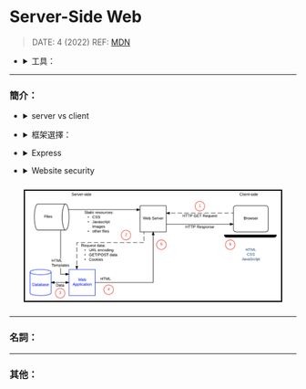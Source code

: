 <style> 
.imgBox{
  display: flex; 
  flex-direction: column; 
  margin: 5%; 
  justify-content: center;
  border: 2px solid black;
}
</style>

<!--  style  -->

###### <!-- ref -->

[mdn]: https://developer.mozilla.org/en-US/docs/Learn/Server-side/First_steps
[徹底理解 xss]: https://iter01.com/577498.html
[防禦 xss]: https://kknews.cc/zh-tw/tech/j8bx8p.html
[nosql injection]: https://www.invicti.com/blog/web-security/what-is-nosql-injection/
[mongodb]: https://www.mongodb.com/docs/manual/faq/fundamentals/#how-does-mongodb-address-sql-or-query-injection
[injection in mongodb]: https://zanon.io/posts/nosql-injection-in-mongodb/
[預防 ddos]: https://kknews.cc/zh-tw/news/j4g6nyy.html
[owasp top ten]: https://owasp.org/www-project-top-ten/
[vulnerability scanning tools]: https://owasp.org/www-community/Vulnerability_Scanning_Tools
[sql injection]: https://www.imperva.com/learn/application-security/sql-injection-sqli/
[owasp csrf]: https://owasp.org/www-community/attacks/csrf
[csrf1]: https://blog.techbridge.cc/2017/02/25/csrf-introduction/
[csrf2]: http://sj82516-blog.logdown.com/posts/1456564/site-form-to-send-security-configurations-using-recaptcha-with-csrf-token
[use of custom request headers]: https://cheatsheetseries.owasp.org/cheatsheets/Cross-Site_Request_Forgery_Prevention_Cheat_Sheet.html#use-of-custom-request-headers

 <!-- ref -->

# Server-Side Web

> DATE: 4 (2022)
> REF: [MDN]

<!-- 工具 -->

- <details close>
     <summary>工具：</summary>

  </details>

---

### 簡介：

<!-- server vs client -->

- <details close>
     <summary>server vs client</summary>

  - server-side：control what information is sent to the user
  - client-side：handle the structure and presentation of that data to the user

  </details>

<!-- 框架選擇： -->

- <details close>
     <summary>框架選擇：</summary>

  - 學習曲線

    - 使用語言
    - API 一致性
    - 文件品質
    - 社群活耀度

  - 開發速度 (Productivity)

    - 熟悉下，新增新功能、維護舊功能，所需時間

      - **目的/起源**：是否是為了解決特定問題所衍生的框架
      - **Opinionated**：固定推薦的寫法 vs 高彈性寫法(Express)
      - **Batteries included**：完整功能(Django) vs 輕量(Express)
      - **Good practices**：是否偏向某設計模式來設計 api

  - 效能 (Performance)

    - 一般較少考量

  - Caching support

    - 快取一些相同請求的 response
    - 通常可在 proxy, server, code, framework 等地方做不同程度的快取

  - 可擴展性 (Scalability)

    <!-- 考慮該框架是否適合各種擴展 -->

    - <details close>
        <summary>考慮該框架是否適合各種擴展</summary>

      - vertical scaling (垂直)：增強單一硬體設備
      - horizontal scaling (水平)：增多硬體設備
      - geographical scaling (地理)：改變主機地理位置

      </details>

  - 安全性 (Web security)

    - 考慮一些安全措施的預設值等等

  </details>

<!-- Express -->

- <details close>
     <summary>Express</summary>

  - 底層的 node 環境在單線程中使用輕量級多任務處理，而不是為每個 web 請求提供單獨的進程
  - the underlying node environment uses lightweight multitasking within a thread rather than spawning separate processes for every new web request

  </details>

<!-- Website security -->

- <details close>
  <summary>Website security</summary>

  > REF: [OWASP Top Ten]
  > 工具: [Vulnerability Scanning Tools]

  - 結論：不能相信任何來自於瀏覽器的資料 ＆ 所有資料都需消毒過濾

  <!-- XSS (Cross-Site Scripting) -->

  - <details close>
    <summary>XSS (Cross-Site Scripting)</summary>

    > REF: [徹底理解 XSS] | [防禦 XSS]

    - 常見的攻擊
    - 使客戶端被嵌入 `client-side scripts`
      (可能獲得瀏覽器裡使用者的資訊)
    - 注意標籤：`<script>`, `<object>`, `<embed>`, `<link>`
    - input sanitization：server 的預防處理

    - 常見漏洞：

      - 前端程式碼漏洞：

        - DOM-Based XSS

      - 後端程式碼漏洞：

        <!-- Reflected XSS -->

        - <details close>
          <summary>Reflected XSS</summary>

          - 例如 url ?query 後面加 `<script>`

          </details>

        <!-- Persistent XSS (Stored XSS) -->

        - <details close>
          <summary>Persistent XSS (Stored XSS)</summary>

          - 例如留言板打 `<script>`

          </details>

      - 瀏覽器或外掛漏洞：

        <!-- Universal XSS (UXSS) -->

        - <details close>
          <summary>Universal XSS (UXSS)</summary>

          - 網站寫好也無法防

          </details>

      - 其他漏洞

        <!-- Mutation-based (mXSS) -->

        - <details close>
          <summary>Mutation-based (mXSS)</summary>

          - 例如 `innerHTML`

          </details>

    </details>

  <!-- SQL injection -->

  - <details close>
    <summary>SQL injection</summary>

    <!-- SQL -->

    - <details close>
      <summary>SQL</summary>

      > REF: [SQL Injection]

      - 可能會給你含有 SQL 的 input，需要轉換特殊字元來預防
      - 種類：
        - In-band SQLi
          - Error-based SQLi
          - Union-based SQLi
        - Inferential (Blind) SQLi
          - Boolean
          - Time-based
        - Out-of-band SQLi

      ```
      EX.
      statement = `SELECT * FROM users WHERE name = '${userName}';`

      // [正常] 當 input userName = "A"
      SELECT * FROM users WHERE name = 'A';

      // [攻擊] 當 input userName = "A';DROP TABLE users; SELECT * FROM userinfo WHERE 't' = 't"
      SELECT * FROM users WHERE name = 'A';DROP TABLE users; SELECT * FROM userinfo WHERE 't' = 't';

      // [防守] 將特殊字元轉換
      SELECT * FROM users WHERE name = 'a\';DROP TABLE users; SELECT * FROM userinfo WHERE \'t\' = \'t';
      ```

      </details>

    <!-- NoSQL -->

    - <details close>
      <summary>NoSQL (TODO: 再 coding 確認一下)</summary>

      - TODO:
        - 確認 mogoose 做到什麼地步
        - 確認除了 `$where` 那類的，其他有沒有機會 MongoDB Injection

      > REF: [NoSQL Injection] | [MongoDB] | [Injection in MongoDB]

      - NoSQL 更危險，因為 SQL 用專用語法，但 NoSQL 是用各自的編寫語言來查詢 (e.g. javascript)，因此可用 Injection 做更多事。
      - MongoDB：

        - 使用 `BSON` 封裝資料，所以不會被 inject script，但有後門
        - 開放使用程式碼：`$where`, `mapReduce`, `$accumulator`, `$function`

      ```
      EX.
      db.collection.find( { $where: function() {
        return (this.name == $userData) } } );

      // [正常] 當 $userData = "A"
      db.collection.find( { $where: function() {
        return (this.name == 'A' ) } } );

      // [攻擊] 當 $userData = "A'; sleep(5000); '"
      db.collection.find( { $where: function() {
        return (this.name == 'A'; sleep(5000); '' ) } } );
      ```

      </details>

    </details>

  <!-- CSRF (Cross-Site Request Forgery) -->

  - <details close>
    <summary>CSRF (Cross-Site Request Forgery) (XSRF)</summary>

    > REF: [OWASP CSRF] | [CSRF1] | [CSRF2]

    - 不知道被攻擊者的資訊，完全是他自己送出給 Server
    - 使用者者點擊連結，送出 `攻擊者包裝好的 Request` + `使用者的 Cookie`
    - 解法：

      <!-- CSRF token -->

      - <details close>
        <summary>CSRF token</summary>

        - Server response form 時，附帶隱藏的 CSRF token，POST 之後，Server 比對是否 token 沒變

        </details>

      <!-- reCAPTCHA -->

      - <details close>
        <summary>reCAPTCHA</summary>

        - google 推出的「我不是機器人」防堵自動化填寫，也可防堵 CSRF

        </details>

      - 使用者自己輸入一個不存在 Cookie 的資料

      - Multi-Step Transactions

      <!-- client-side Double Submit Cookie -->

      - <details close>
        <summary>client-side Double Submit Cookie</summary>

        - Request 發送前，在 client 生成 token 存入 Cookie & Form，到 Server 時比對兩者

        </details>

      <!-- 部分瀏覽器支援 SameSite cookie -->

      - <details close>
        <summary>部分瀏覽器支援 SameSite cookie</summary>

        - 在 a.com 發送 b.com 的 request，則不帶 b.com cookie
        - Strict：嚴格，通通限制 (預設)
        - Lax：POST, PUT, DELETE, etc. 才會限制

        ```
        EX.
        Set-Cookie: session_id=123; SameSite=Lax
        ```

        </details>

      - [Use of Custom Request Headers] (最推薦？)

    </details>

  <!-- Other threats -->

  - <details close>
    <summary>Other threats</summary>

    <!-- Clickjacking (劫持) -->

    - <details close>
      <summary>Clickjacking (劫持)</summary>

      - 將官方嵌入 `<iframe>` 偽造成官方，騙使用者點擊你的按鈕
      - 解法：可設定成不可被嵌入 `<iframe>`

      </details>

    <!-- DoS (Denial of Service) -->

    - <details close>
      <summary>DoS (Denial of Service)</summary>

      - DDoS (Distributed Denial of Service)
      - 解法：
        - [預防 DdoS]
        - 強化防火墻，限制異常 IP
        - 提升設備規格，使有更多應對時間
        - 內部監控，異常流量警報
        - 過濾所有 RFC1918 IP 位址

      </details>

    <!-- Directory Traversal (File and disclosure) -->

    - <details close>
      <summary>Directory Traversal (File and disclosure)</summary>

      - 攻擊者嘗試訪問 Server 文件
      - 過濾 Client 傳送類似 `../../` 的內容

      </details>

    <!-- File Inclusion -->

    - <details close>
      <summary>File Inclusion</summary>

      - 解法：過濾傳送的 file

      </details>

    <!-- Command Injection -->

    - <details close>
      <summary>Command Injection</summary>

      - 解法：過濾可能會用在 command line 的 input

      </details>

    </details>

  </details>

<!-- 大圖 -->

<div class="imgBox" >
  <img src="../image/Server/simple _dynamic_website.png" alt="simple _dynamic_website.png" />
</div>

---

### 名詞：

---

### 其他：
